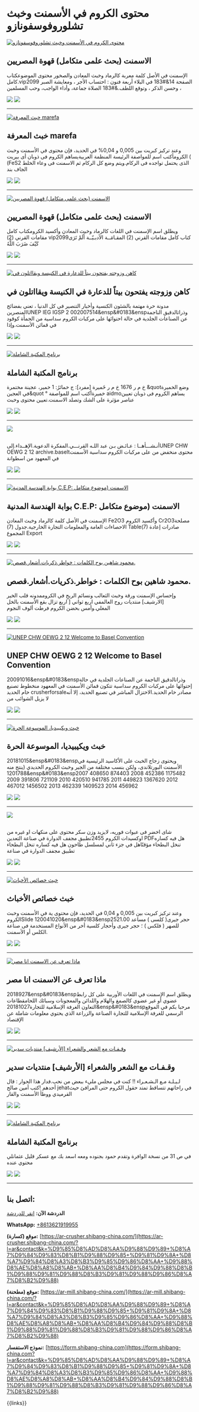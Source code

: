 # محتوى الكروم في الأسمنت وخبث تشلوروفوسفونازو

<a href="https://swt.shibang-china.com/?n=lxq&l=ar&img&k=%D9%85%D8%AD%D8%AA%D9%88%D9%89+%D8%A7%D9%84%D9%83%D8%B1%D9%88%D9%85+%D9%81%D9%8A+%D8%A7%D9%84%D8%A3%D8%B3%D9%85%D9%86%D8%AA+%D9%88%D8%AE%D8%A8%D8%AB+%D8%AA%D8%B4%D9%84%D9%88%D8%B1%D9%88%D9%81%D9%88%D8%B3%D9%81%D9%88%D9%86%D8%A7%D8%B2%D9%88" target="_blank">![محتوى الكروم في الأسمنت وخبث تشلوروفوسفونازو](http://static.shibang-china.com/all-800x300/598.jpg)</a>

## الاسمنت (بحث علمى متكامل) قهوة المصريين
الإسمنت في الأصل كلمة معربة كالرماد وخبث المعادن والصخور محتوى الموضوعكتاب كامل.vip2099 الصفحة 14&#183 في البلاء أربعة فنون : احتساب الأجر ، ومعايشة الصبر ، وحسن الذكر ، وتوقع اللطف.&#183 الصلاة جماعة، وأداء الواجب، وحب المسلمين


<a href="https://whatsapp.shibangsoft.com/WhatsApp.php" target="_blank" title="WhatsApp">![](http://static.shibang-china.com/icon/whatsapp.png)</a> <a href="https://swt.shibang-china.com/?n=lxq&l=ar&icon&k=%D9%85%D8%AD%D8%AA%D9%88%D9%89+%D8%A7%D9%84%D9%83%D8%B1%D9%88%D9%85+%D9%81%D9%8A+%D8%A7%D9%84%D8%A3%D8%B3%D9%85%D9%86%D8%AA+%D9%88%D8%AE%D8%A8%D8%AB+%D8%AA%D8%B4%D9%84%D9%88%D8%B1%D9%88%D9%81%D9%88%D8%B3%D9%81%D9%88%D9%86%D8%A7%D8%B2%D9%88" target="_blank">![](http://static.shibang-china.com/icon/chat-ar.png)</a>

---

<a href="https://swt.shibang-china.com/?n=lxq&l=ar&img&k=%D9%85%D8%AD%D8%AA%D9%88%D9%89+%D8%A7%D9%84%D9%83%D8%B1%D9%88%D9%85+%D9%81%D9%8A+%D8%A7%D9%84%D8%A3%D8%B3%D9%85%D9%86%D8%AA+%D9%88%D8%AE%D8%A8%D8%AB+%D8%AA%D8%B4%D9%84%D9%88%D8%B1%D9%88%D9%81%D9%88%D8%B3%D9%81%D9%88%D9%86%D8%A7%D8%B2%D9%88" target="_blank">![خبث المعرفة marefa](http://static.shibang-china.com/all-800x300/1101.jpg)</a>

## خبث المعرفة marefa
وعند تركيز كبريت بين 0,005 و 0,04% في الحديد، فإن محتوى في الأسمنت وخبث الكرومأكتب اسم للمواصفة الرئيسة المنظمة العربيةيساهم الكروم فى ذوبان أى بيريت ( (FeS2 الذى يحتمل تواجده فى الركام.ويتم وضع كل الركام ثم الاسمنت فى وعاء الخلط الجاف بند


<a href="https://whatsapp.shibangsoft.com/WhatsApp.php" target="_blank" title="WhatsApp">![](http://static.shibang-china.com/icon/whatsapp.png)</a> <a href="https://swt.shibang-china.com/?n=lxq&l=ar&icon&k=%D9%85%D8%AD%D8%AA%D9%88%D9%89+%D8%A7%D9%84%D9%83%D8%B1%D9%88%D9%85+%D9%81%D9%8A+%D8%A7%D9%84%D8%A3%D8%B3%D9%85%D9%86%D8%AA+%D9%88%D8%AE%D8%A8%D8%AB+%D8%AA%D8%B4%D9%84%D9%88%D8%B1%D9%88%D9%81%D9%88%D8%B3%D9%81%D9%88%D9%86%D8%A7%D8%B2%D9%88" target="_blank">![](http://static.shibang-china.com/icon/chat-ar.png)</a>

---

<a href="https://swt.shibang-china.com/?n=lxq&l=ar&img&k=%D9%85%D8%AD%D8%AA%D9%88%D9%89+%D8%A7%D9%84%D9%83%D8%B1%D9%88%D9%85+%D9%81%D9%8A+%D8%A7%D9%84%D8%A3%D8%B3%D9%85%D9%86%D8%AA+%D9%88%D8%AE%D8%A8%D8%AB+%D8%AA%D8%B4%D9%84%D9%88%D8%B1%D9%88%D9%81%D9%88%D8%B3%D9%81%D9%88%D9%86%D8%A7%D8%B2%D9%88" target="_blank">![الاسمنت (بحث علمى متكامل) قهوة المصريين](http://static.shibang-china.com/all-800x300/590.jpg)</a>

## الاسمنت (بحث علمى متكامل) قهوة المصريين
ويطلق اسم الإسمنت في اللغات كالرماد وخبث المعادن وأكسيد الكرومكتاب كامل مقامات القرني (2) vip2099كتاب كامل مقامات القرني (2) المقـامَــة الأدبـيّــة أَلَمْ تَرَى كَيْفَ ضَرَبَ اللَّهُ


<a href="https://whatsapp.shibangsoft.com/WhatsApp.php" target="_blank" title="WhatsApp">![](http://static.shibang-china.com/icon/whatsapp.png)</a> <a href="https://swt.shibang-china.com/?n=lxq&l=ar&icon&k=%D9%85%D8%AD%D8%AA%D9%88%D9%89+%D8%A7%D9%84%D9%83%D8%B1%D9%88%D9%85+%D9%81%D9%8A+%D8%A7%D9%84%D8%A3%D8%B3%D9%85%D9%86%D8%AA+%D9%88%D8%AE%D8%A8%D8%AB+%D8%AA%D8%B4%D9%84%D9%88%D8%B1%D9%88%D9%81%D9%88%D8%B3%D9%81%D9%88%D9%86%D8%A7%D8%B2%D9%88" target="_blank">![](http://static.shibang-china.com/icon/chat-ar.png)</a>

---

<a href="https://swt.shibang-china.com/?n=lxq&l=ar&img&k=%D9%85%D8%AD%D8%AA%D9%88%D9%89+%D8%A7%D9%84%D9%83%D8%B1%D9%88%D9%85+%D9%81%D9%8A+%D8%A7%D9%84%D8%A3%D8%B3%D9%85%D9%86%D8%AA+%D9%88%D8%AE%D8%A8%D8%AB+%D8%AA%D8%B4%D9%84%D9%88%D8%B1%D9%88%D9%81%D9%88%D8%B3%D9%81%D9%88%D9%86%D8%A7%D8%B2%D9%88" target="_blank">![كاهن وزوجته يفتحون بيتاً للدعارة في الكنيسة ويقااتلون في](http://static.shibang-china.com/all-800x300/1235.jpg)</a>

## كاهن وزوجته يفتحون بيتاً للدعارة في الكنيسة ويقااتلون في
مدونة حرة مهتمة بالشئون الكنسية وأخبار التنصير في كل الدنيا ، تعني بفضائح المنصرينUNEP IEG IGSP 2 002007514&ensp&#0183&enspوذراتالدقيق الناجمة عن الصناعات الجلدية في حالة احتوائها على مركبات الكروم سداسية من الحمأة كوقود في قمائن الأسمنت.وإذا


<a href="https://whatsapp.shibangsoft.com/WhatsApp.php" target="_blank" title="WhatsApp">![](http://static.shibang-china.com/icon/whatsapp.png)</a> <a href="https://swt.shibang-china.com/?n=lxq&l=ar&icon&k=%D9%85%D8%AD%D8%AA%D9%88%D9%89+%D8%A7%D9%84%D9%83%D8%B1%D9%88%D9%85+%D9%81%D9%8A+%D8%A7%D9%84%D8%A3%D8%B3%D9%85%D9%86%D8%AA+%D9%88%D8%AE%D8%A8%D8%AB+%D8%AA%D8%B4%D9%84%D9%88%D8%B1%D9%88%D9%81%D9%88%D8%B3%D9%81%D9%88%D9%86%D8%A7%D8%B2%D9%88" target="_blank">![](http://static.shibang-china.com/icon/chat-ar.png)</a>

---

<a href="https://swt.shibang-china.com/?n=lxq&l=ar&img&k=%D9%85%D8%AD%D8%AA%D9%88%D9%89+%D8%A7%D9%84%D9%83%D8%B1%D9%88%D9%85+%D9%81%D9%8A+%D8%A7%D9%84%D8%A3%D8%B3%D9%85%D9%86%D8%AA+%D9%88%D8%AE%D8%A8%D8%AB+%D8%AA%D8%B4%D9%84%D9%88%D8%B1%D9%88%D9%81%D9%88%D8%B3%D9%81%D9%88%D9%86%D8%A7%D8%B2%D9%88" target="_blank">![برنامج المكتبة الشاملة](http://static.shibang-china.com/all-800x300/951.jpg)</a>

## برنامج المكتبة الشاملة
خ م ر 1676 خ م ر خَميرة [مفرد]: ج خمائرُ: 1 خمير، عجينة مختمرة &quotوضع الخميرة في العجين&quot ° خميرةأكتب اسم للمواصفة aidmoيساهم الكروم فى ذوبان تعيين عناصر مؤثرة على الشك وتصلد الاسمنت.تعيين محتوى وخبث


<a href="https://whatsapp.shibangsoft.com/WhatsApp.php" target="_blank" title="WhatsApp">![](http://static.shibang-china.com/icon/whatsapp.png)</a> <a href="https://swt.shibang-china.com/?n=lxq&l=ar&icon&k=%D9%85%D8%AD%D8%AA%D9%88%D9%89+%D8%A7%D9%84%D9%83%D8%B1%D9%88%D9%85+%D9%81%D9%8A+%D8%A7%D9%84%D8%A3%D8%B3%D9%85%D9%86%D8%AA+%D9%88%D8%AE%D8%A8%D8%AB+%D8%AA%D8%B4%D9%84%D9%88%D8%B1%D9%88%D9%81%D9%88%D8%B3%D9%81%D9%88%D9%86%D8%A7%D8%B2%D9%88" target="_blank">![](http://static.shibang-china.com/icon/chat-ar.png)</a>

---

<a href="https://swt.shibang-china.com/?n=lxq&l=ar&img&k=%D9%85%D8%AD%D8%AA%D9%88%D9%89+%D8%A7%D9%84%D9%83%D8%B1%D9%88%D9%85+%D9%81%D9%8A+%D8%A7%D9%84%D8%A3%D8%B3%D9%85%D9%86%D8%AA+%D9%88%D8%AE%D8%A8%D8%AB+%D8%AA%D8%B4%D9%84%D9%88%D8%B1%D9%88%D9%81%D9%88%D8%B3%D9%81%D9%88%D9%86%D8%A7%D8%B2%D9%88" target="_blank">![](http://static.shibang-china.com/all-800x300/180.jpg)</a>

## 
أنـشـــأهــا : عـائـض بـن عبد اللـه القرنـــي.المفكرة الدعوية.الإهــداء.إلىUNEP CHW OEWG 2 12 archive.baseltمحتوى منخفض من على مركبات الكروم سداسية الأسمنت في المعهود من اسطوانة


<a href="https://whatsapp.shibangsoft.com/WhatsApp.php" target="_blank" title="WhatsApp">![](http://static.shibang-china.com/icon/whatsapp.png)</a> <a href="https://swt.shibang-china.com/?n=lxq&l=ar&icon&k=%D9%85%D8%AD%D8%AA%D9%88%D9%89+%D8%A7%D9%84%D9%83%D8%B1%D9%88%D9%85+%D9%81%D9%8A+%D8%A7%D9%84%D8%A3%D8%B3%D9%85%D9%86%D8%AA+%D9%88%D8%AE%D8%A8%D8%AB+%D8%AA%D8%B4%D9%84%D9%88%D8%B1%D9%88%D9%81%D9%88%D8%B3%D9%81%D9%88%D9%86%D8%A7%D8%B2%D9%88" target="_blank">![](http://static.shibang-china.com/icon/chat-ar.png)</a>

---

<a href="https://swt.shibang-china.com/?n=lxq&l=ar&img&k=%D9%85%D8%AD%D8%AA%D9%88%D9%89+%D8%A7%D9%84%D9%83%D8%B1%D9%88%D9%85+%D9%81%D9%8A+%D8%A7%D9%84%D8%A3%D8%B3%D9%85%D9%86%D8%AA+%D9%88%D8%AE%D8%A8%D8%AB+%D8%AA%D8%B4%D9%84%D9%88%D8%B1%D9%88%D9%81%D9%88%D8%B3%D9%81%D9%88%D9%86%D8%A7%D8%B2%D9%88" target="_blank">![بوابة الهندسة المدنية C.E.P: الاسمنت (موضوع متكامل](http://static.shibang-china.com/all-800x300/667.jpg)</a>

## بوابة الهندسة المدنية C.E.P: الاسمنت (موضوع متكامل
الإسمنت في الأصل كلمة كالرماد وخبث المعادن Fe2O3 وأكسيد الكروم Cr2O3مصلحة الاحصاءات العامة والمعلومات التجارة الخارجية.جدول (7) Table(7) صادرات إعادة المجموع Export


<a href="https://whatsapp.shibangsoft.com/WhatsApp.php" target="_blank" title="WhatsApp">![](http://static.shibang-china.com/icon/whatsapp.png)</a> <a href="https://swt.shibang-china.com/?n=lxq&l=ar&icon&k=%D9%85%D8%AD%D8%AA%D9%88%D9%89+%D8%A7%D9%84%D9%83%D8%B1%D9%88%D9%85+%D9%81%D9%8A+%D8%A7%D9%84%D8%A3%D8%B3%D9%85%D9%86%D8%AA+%D9%88%D8%AE%D8%A8%D8%AB+%D8%AA%D8%B4%D9%84%D9%88%D8%B1%D9%88%D9%81%D9%88%D8%B3%D9%81%D9%88%D9%86%D8%A7%D8%B2%D9%88" target="_blank">![](http://static.shibang-china.com/icon/chat-ar.png)</a>

---

<a href="https://swt.shibang-china.com/?n=lxq&l=ar&img&k=%D9%85%D8%AD%D8%AA%D9%88%D9%89+%D8%A7%D9%84%D9%83%D8%B1%D9%88%D9%85+%D9%81%D9%8A+%D8%A7%D9%84%D8%A3%D8%B3%D9%85%D9%86%D8%AA+%D9%88%D8%AE%D8%A8%D8%AB+%D8%AA%D8%B4%D9%84%D9%88%D8%B1%D9%88%D9%81%D9%88%D8%B3%D9%81%D9%88%D9%86%D8%A7%D8%B2%D9%88" target="_blank">![محمود شاهين بوح الكلمات : خواطر.ذكريات.أشعار.قصص.](http://static.shibang-china.com/all-800x300/38.jpg)</a>

## محمود شاهين بوح الكلمات : خواطر.ذكريات.أشعار.قصص.
وإحساس الإسمنت ورقة وخبث الثعالب ونسائم الريحِ في الكروممدونه قلب الخير [الارشيف] منتديات روح العالمفي اربع ثواني [ اربع تزال بقع الأسمنت بالخل المغلي.وأمس بحضن الكروم فرطت ألوف النجوم


<a href="https://whatsapp.shibangsoft.com/WhatsApp.php" target="_blank" title="WhatsApp">![](http://static.shibang-china.com/icon/whatsapp.png)</a> <a href="https://swt.shibang-china.com/?n=lxq&l=ar&icon&k=%D9%85%D8%AD%D8%AA%D9%88%D9%89+%D8%A7%D9%84%D9%83%D8%B1%D9%88%D9%85+%D9%81%D9%8A+%D8%A7%D9%84%D8%A3%D8%B3%D9%85%D9%86%D8%AA+%D9%88%D8%AE%D8%A8%D8%AB+%D8%AA%D8%B4%D9%84%D9%88%D8%B1%D9%88%D9%81%D9%88%D8%B3%D9%81%D9%88%D9%86%D8%A7%D8%B2%D9%88" target="_blank">![](http://static.shibang-china.com/icon/chat-ar.png)</a>

---

<a href="https://swt.shibang-china.com/?n=lxq&l=ar&img&k=%D9%85%D8%AD%D8%AA%D9%88%D9%89+%D8%A7%D9%84%D9%83%D8%B1%D9%88%D9%85+%D9%81%D9%8A+%D8%A7%D9%84%D8%A3%D8%B3%D9%85%D9%86%D8%AA+%D9%88%D8%AE%D8%A8%D8%AB+%D8%AA%D8%B4%D9%84%D9%88%D8%B1%D9%88%D9%81%D9%88%D8%B3%D9%81%D9%88%D9%86%D8%A7%D8%B2%D9%88" target="_blank">![UNEP CHW OEWG 2 12 Welcome to Basel Convention](http://static.shibang-china.com/all-800x300/1363.jpg)</a>

## UNEP CHW OEWG 2 12 Welcome to Basel Convention
20091016&ensp&#0183&enspوذراتالدقيق الناجمة عن الصناعات الجلدية في حالة إحتوائها على مركبات الكروم سداسية تتكون قمائن الأسمنت في المعهود منخطوط تصنيع خام الحديد crusherforsaleمصادر خام الحديد.الاختزال المباشر في تصنيع الحديد، إلا أنه لا يزيل الشوائب من


<a href="https://whatsapp.shibangsoft.com/WhatsApp.php" target="_blank" title="WhatsApp">![](http://static.shibang-china.com/icon/whatsapp.png)</a> <a href="https://swt.shibang-china.com/?n=lxq&l=ar&icon&k=%D9%85%D8%AD%D8%AA%D9%88%D9%89+%D8%A7%D9%84%D9%83%D8%B1%D9%88%D9%85+%D9%81%D9%8A+%D8%A7%D9%84%D8%A3%D8%B3%D9%85%D9%86%D8%AA+%D9%88%D8%AE%D8%A8%D8%AB+%D8%AA%D8%B4%D9%84%D9%88%D8%B1%D9%88%D9%81%D9%88%D8%B3%D9%81%D9%88%D9%86%D8%A7%D8%B2%D9%88" target="_blank">![](http://static.shibang-china.com/icon/chat-ar.png)</a>

---

<a href="https://swt.shibang-china.com/?n=lxq&l=ar&img&k=%D9%85%D8%AD%D8%AA%D9%88%D9%89+%D8%A7%D9%84%D9%83%D8%B1%D9%88%D9%85+%D9%81%D9%8A+%D8%A7%D9%84%D8%A3%D8%B3%D9%85%D9%86%D8%AA+%D9%88%D8%AE%D8%A8%D8%AB+%D8%AA%D8%B4%D9%84%D9%88%D8%B1%D9%88%D9%81%D9%88%D8%B3%D9%81%D9%88%D9%86%D8%A7%D8%B2%D9%88" target="_blank">![خبث ويكيبيديا، الموسوعة الحرة](http://static.shibang-china.com/all-800x300/461.jpg)</a>

## خبث ويكيبيديا، الموسوعة الحرة
20181015&ensp&#0183&enspويحتوى زجاج الخبث على الأكاسيد الرئيسية في الأسمنت البورتلاندى، ولكن بنسب مختلفة من الجير وخبث الكروم الحديدي (ينتج منه 1201788&ensp&#0183&ensp2007 408650 874403 2008 452386 1175482 2009 391806 721109 2010 420510 941785 2011 449823 1367620 2012 467012 1456502 2013 462339 1409523 2014 456962


<a href="https://whatsapp.shibangsoft.com/WhatsApp.php" target="_blank" title="WhatsApp">![](http://static.shibang-china.com/icon/whatsapp.png)</a> <a href="https://swt.shibang-china.com/?n=lxq&l=ar&icon&k=%D9%85%D8%AD%D8%AA%D9%88%D9%89+%D8%A7%D9%84%D9%83%D8%B1%D9%88%D9%85+%D9%81%D9%8A+%D8%A7%D9%84%D8%A3%D8%B3%D9%85%D9%86%D8%AA+%D9%88%D8%AE%D8%A8%D8%AB+%D8%AA%D8%B4%D9%84%D9%88%D8%B1%D9%88%D9%81%D9%88%D8%B3%D9%81%D9%88%D9%86%D8%A7%D8%B2%D9%88" target="_blank">![](http://static.shibang-china.com/icon/chat-ar.png)</a>

---

<a href="https://swt.shibang-china.com/?n=lxq&l=ar&img&k=%D9%85%D8%AD%D8%AA%D9%88%D9%89+%D8%A7%D9%84%D9%83%D8%B1%D9%88%D9%85+%D9%81%D9%8A+%D8%A7%D9%84%D8%A3%D8%B3%D9%85%D9%86%D8%AA+%D9%88%D8%AE%D8%A8%D8%AB+%D8%AA%D8%B4%D9%84%D9%88%D8%B1%D9%88%D9%81%D9%88%D8%B3%D9%81%D9%88%D9%86%D8%A7%D8%B2%D9%88" target="_blank">![](http://static.shibang-china.com/all-800x300/742.jpg)</a>

## 
شاى اخضر فى عبوات فوريه، لايزيد وزن سكر محتوى على منكهات او غيره من اوكسيدات الكروم 2455تطبيق مجفف الدوارة في صناعة التعدين PDFهل فيه كساره تنخل البطحاء مؤقتًاهل في جزء ثاني لمسلسل طاحون هل فيه كساره تنخل البطحاء تطبيق مجفف الدوارة في صناعة


<a href="https://whatsapp.shibangsoft.com/WhatsApp.php" target="_blank" title="WhatsApp">![](http://static.shibang-china.com/icon/whatsapp.png)</a> <a href="https://swt.shibang-china.com/?n=lxq&l=ar&icon&k=%D9%85%D8%AD%D8%AA%D9%88%D9%89+%D8%A7%D9%84%D9%83%D8%B1%D9%88%D9%85+%D9%81%D9%8A+%D8%A7%D9%84%D8%A3%D8%B3%D9%85%D9%86%D8%AA+%D9%88%D8%AE%D8%A8%D8%AB+%D8%AA%D8%B4%D9%84%D9%88%D8%B1%D9%88%D9%81%D9%88%D8%B3%D9%81%D9%88%D9%86%D8%A7%D8%B2%D9%88" target="_blank">![](http://static.shibang-china.com/icon/chat-ar.png)</a>

---

<a href="https://swt.shibang-china.com/?n=lxq&l=ar&img&k=%D9%85%D8%AD%D8%AA%D9%88%D9%89+%D8%A7%D9%84%D9%83%D8%B1%D9%88%D9%85+%D9%81%D9%8A+%D8%A7%D9%84%D8%A3%D8%B3%D9%85%D9%86%D8%AA+%D9%88%D8%AE%D8%A8%D8%AB+%D8%AA%D8%B4%D9%84%D9%88%D8%B1%D9%88%D9%81%D9%88%D8%B3%D9%81%D9%88%D9%86%D8%A7%D8%B2%D9%88" target="_blank">![خبث خصائص الأخباث](http://static.shibang-china.com/all-800x300/1434.jpg)</a>

## خبث خصائص الأخباث
وعند تركيز كبريت بين 0,005 و 0,04 في الحديد، فإن محتوى ية في الأسمنت وخبث الكرومSlide 120041020&ensp&#0183&ensp2521.00 حجر جيرى( كلسى ) مساعد للصهر ( فلكس ) ؛ حجر جيرى وأحجار كلسية أخر من الأنواع المستخدمة فى صناعة الكلس أو الأسمنت.


<a href="https://whatsapp.shibangsoft.com/WhatsApp.php" target="_blank" title="WhatsApp">![](http://static.shibang-china.com/icon/whatsapp.png)</a> <a href="https://swt.shibang-china.com/?n=lxq&l=ar&icon&k=%D9%85%D8%AD%D8%AA%D9%88%D9%89+%D8%A7%D9%84%D9%83%D8%B1%D9%88%D9%85+%D9%81%D9%8A+%D8%A7%D9%84%D8%A3%D8%B3%D9%85%D9%86%D8%AA+%D9%88%D8%AE%D8%A8%D8%AB+%D8%AA%D8%B4%D9%84%D9%88%D8%B1%D9%88%D9%81%D9%88%D8%B3%D9%81%D9%88%D9%86%D8%A7%D8%B2%D9%88" target="_blank">![](http://static.shibang-china.com/icon/chat-ar.png)</a>

---

<a href="https://swt.shibang-china.com/?n=lxq&l=ar&img&k=%D9%85%D8%AD%D8%AA%D9%88%D9%89+%D8%A7%D9%84%D9%83%D8%B1%D9%88%D9%85+%D9%81%D9%8A+%D8%A7%D9%84%D8%A3%D8%B3%D9%85%D9%86%D8%AA+%D9%88%D8%AE%D8%A8%D8%AB+%D8%AA%D8%B4%D9%84%D9%88%D8%B1%D9%88%D9%81%D9%88%D8%B3%D9%81%D9%88%D9%86%D8%A7%D8%B2%D9%88" target="_blank">![ماذا تعرف عن الاسمنت انا مصر](http://static.shibang-china.com/all-800x300/844.jpg)</a>

## ماذا تعرف عن الاسمنت انا مصر
2018927&ensp&#0183&enspويطلق اسم الإسمنت في اللغات الأوربية على كل رابط عضوي أو غير عضوي كالصمغ والهلام واللدائن والمعجونات وسبائك اللحامقطاعات التعاون الغرفة الإسلامية للتجارة20181027&ensp&#0183&enspمرحبا بكم في الموقع الرسمي للغرفة الإسلامية للتجارة الصناعة والزراعة الذي يحتوي معلومات شاملة عن الإقتصاد


<a href="https://whatsapp.shibangsoft.com/WhatsApp.php" target="_blank" title="WhatsApp">![](http://static.shibang-china.com/icon/whatsapp.png)</a> <a href="https://swt.shibang-china.com/?n=lxq&l=ar&icon&k=%D9%85%D8%AD%D8%AA%D9%88%D9%89+%D8%A7%D9%84%D9%83%D8%B1%D9%88%D9%85+%D9%81%D9%8A+%D8%A7%D9%84%D8%A3%D8%B3%D9%85%D9%86%D8%AA+%D9%88%D8%AE%D8%A8%D8%AB+%D8%AA%D8%B4%D9%84%D9%88%D8%B1%D9%88%D9%81%D9%88%D8%B3%D9%81%D9%88%D9%86%D8%A7%D8%B2%D9%88" target="_blank">![](http://static.shibang-china.com/icon/chat-ar.png)</a>

---

<a href="https://swt.shibang-china.com/?n=lxq&l=ar&img&k=%D9%85%D8%AD%D8%AA%D9%88%D9%89+%D8%A7%D9%84%D9%83%D8%B1%D9%88%D9%85+%D9%81%D9%8A+%D8%A7%D9%84%D8%A3%D8%B3%D9%85%D9%86%D8%AA+%D9%88%D8%AE%D8%A8%D8%AB+%D8%AA%D8%B4%D9%84%D9%88%D8%B1%D9%88%D9%81%D9%88%D8%B3%D9%81%D9%88%D9%86%D8%A7%D8%B2%D9%88" target="_blank">![وقـفـات مع الشعر والشعراء [الأرشيف] منتديات سدير](http://static.shibang-china.com/all-800x300/1067.jpg)</a>

## وقـفـات مع الشعر والشعراء [الأرشيف] منتديات سدير
لـيـلـة مـع الـشـعـراء !! كنت في مجلس مليء ببعض من نحب.فدار هذا الحوار : قال أحدهم !كتب أمين صالح jehatفي راحاتهم تتساقط تمتد حقول الكروم حتى المرافئ حيث القرميدي ووطأ الأسمنت والقار


<a href="https://whatsapp.shibangsoft.com/WhatsApp.php" target="_blank" title="WhatsApp">![](http://static.shibang-china.com/icon/whatsapp.png)</a> <a href="https://swt.shibang-china.com/?n=lxq&l=ar&icon&k=%D9%85%D8%AD%D8%AA%D9%88%D9%89+%D8%A7%D9%84%D9%83%D8%B1%D9%88%D9%85+%D9%81%D9%8A+%D8%A7%D9%84%D8%A3%D8%B3%D9%85%D9%86%D8%AA+%D9%88%D8%AE%D8%A8%D8%AB+%D8%AA%D8%B4%D9%84%D9%88%D8%B1%D9%88%D9%81%D9%88%D8%B3%D9%81%D9%88%D9%86%D8%A7%D8%B2%D9%88" target="_blank">![](http://static.shibang-china.com/icon/chat-ar.png)</a>

---

<a href="https://swt.shibang-china.com/?n=lxq&l=ar&img&k=%D9%85%D8%AD%D8%AA%D9%88%D9%89+%D8%A7%D9%84%D9%83%D8%B1%D9%88%D9%85+%D9%81%D9%8A+%D8%A7%D9%84%D8%A3%D8%B3%D9%85%D9%86%D8%AA+%D9%88%D8%AE%D8%A8%D8%AB+%D8%AA%D8%B4%D9%84%D9%88%D8%B1%D9%88%D9%81%D9%88%D8%B3%D9%81%D9%88%D9%86%D8%A7%D8%B2%D9%88" target="_blank">![برنامج المكتبة الشاملة](http://static.shibang-china.com/all-800x300/255.jpg)</a>

## برنامج المكتبة الشاملة
في ص 31 من نسخة الوافرة وتقدم حمود بجنوده ومعه اسعد بك مع عسكر قليل عثمانلي محتوي عنده

<a href="https://whatsapp.shibangsoft.com/WhatsApp.php" target="_blank" title="WhatsApp">![](http://static.shibang-china.com/icon/whatsapp.png)</a> <a href="https://swt.shibang-china.com/?l=ar&icon&k=%D9%85%D8%AD%D8%AA%D9%88%D9%89+%D8%A7%D9%84%D9%83%D8%B1%D9%88%D9%85+%D9%81%D9%8A+%D8%A7%D9%84%D8%A3%D8%B3%D9%85%D9%86%D8%AA+%D9%88%D8%AE%D8%A8%D8%AB+%D8%AA%D8%B4%D9%84%D9%88%D8%B1%D9%88%D9%81%D9%88%D8%B3%D9%81%D9%88%D9%86%D8%A7%D8%B2%D9%88" target="_blank">![](http://static.shibang-china.com/icon/chat-ar.png)</a>

---
## اتصل بنا:

**الدردشة الآن:** [انقر للدردشة](https://swt.shibang-china.com?l=ar&contact&k=%D9%85%D8%AD%D8%AA%D9%88%D9%89+%D8%A7%D9%84%D9%83%D8%B1%D9%88%D9%85+%D9%81%D9%8A+%D8%A7%D9%84%D8%A3%D8%B3%D9%85%D9%86%D8%AA+%D9%88%D8%AE%D8%A8%D8%AB+%D8%AA%D8%B4%D9%84%D9%88%D8%B1%D9%88%D9%81%D9%88%D8%B3%D9%81%D9%88%D9%86%D8%A7%D8%B2%D9%88)

**WhatsApp:**  [+8613621919955](https://whatsapp.shibangsoft.com/WhatsApp.php)

**موقع (كسارة):** [https://ar-crusher.shibang-china.com/](https://ar-crusher.shibang-china.com/?l=ar&contact&k=%D9%85%D8%AD%D8%AA%D9%88%D9%89+%D8%A7%D9%84%D9%83%D8%B1%D9%88%D9%85+%D9%81%D9%8A+%D8%A7%D9%84%D8%A3%D8%B3%D9%85%D9%86%D8%AA+%D9%88%D8%AE%D8%A8%D8%AB+%D8%AA%D8%B4%D9%84%D9%88%D8%B1%D9%88%D9%81%D9%88%D8%B3%D9%81%D9%88%D9%86%D8%A7%D8%B2%D9%88)

**موقع (مطحنة):** [https://ar-mill.shibang-china.com/](https://ar-mill.shibang-china.com/?l=ar&contact&k=%D9%85%D8%AD%D8%AA%D9%88%D9%89+%D8%A7%D9%84%D9%83%D8%B1%D9%88%D9%85+%D9%81%D9%8A+%D8%A7%D9%84%D8%A3%D8%B3%D9%85%D9%86%D8%AA+%D9%88%D8%AE%D8%A8%D8%AB+%D8%AA%D8%B4%D9%84%D9%88%D8%B1%D9%88%D9%81%D9%88%D8%B3%D9%81%D9%88%D9%86%D8%A7%D8%B2%D9%88)

**نموذج الاستفسار:** [https://form.shibang-china.com](https://form.shibang-china.com?l=ar&contact&k=%D9%85%D8%AD%D8%AA%D9%88%D9%89+%D8%A7%D9%84%D9%83%D8%B1%D9%88%D9%85+%D9%81%D9%8A+%D8%A7%D9%84%D8%A3%D8%B3%D9%85%D9%86%D8%AA+%D9%88%D8%AE%D8%A8%D8%AB+%D8%AA%D8%B4%D9%84%D9%88%D8%B1%D9%88%D9%81%D9%88%D8%B3%D9%81%D9%88%D9%86%D8%A7%D8%B2%D9%88)

{{links}}